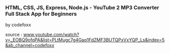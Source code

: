 

### HTML, CSS, JS, Express, Node.js - YouTube 2 MP3 Converter Full Stack App for Beginners

by 
codefoxx

source : www.youtube.com/watch?v=_EOBQ9ofqPA&list=PLtMugc7g4Gaq1FdZMF3BUTQPxVxYQP_Ls&index=5&ab_channel=codefoxx